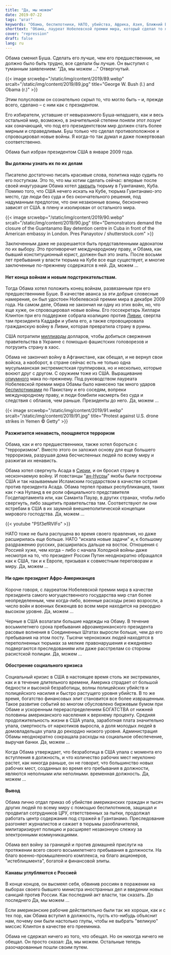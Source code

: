 ```yaml
---
title: "Да, мы можем"
date: 2019-07-22
tags: "штат"
keywords: "Обама, беспилотники, НАТО, убийства, Африка, Азия, Ближний Восток, Буш-младший, США, расизм, Гуантанамо, Куба, международное право, Украина, Ливия, Каддафи, Клинтон"
shorttext: "Обама, лауреат Нобелевской премии мира, который сделал то же самое для цены и погрузил мир дальше в хаос Западного фашизма."
cover: "repression"
draft: false
lang: ru
---
```


Обама сменил Буша. Сделать его лучше, чем его предшественник, не должно было быть трудно, все сделали бы лучше. Он выступил с туманным заявлением: "Да, мы можем ..." Отвергнутый.

{{< image srcwebp="/static/img/content/2019/89.webp" srcalt="/static/img/content/2019/89.jpg" title="George W. Bush (l.) and Obama (r.)" >}}

Этим полусловом он сознательно скрыл то, что могло быть – и, прежде всего, сделано – с ним как с президентом.

Его избиратели, уставшие от невыразимого Буша-младшего, как и весь остальной мир, возможно, в значительной степени поняли этот лозунг как означающий, что под его президентством мир должен стать более мирным и справедливым. Буш только что сделал противоположное и спровоцировал новые войны. Я когда-то так думал и даже пожертвовал соответственно. 

Обама был избран президентом США в январе 2009 года.

#### Вы должны узнать их по их делам

Писателю достаточно писать красивые слова, политика надо судить по его поступкам. Это то, что мы хотим сделать сейчас: впервые после своей инаугурации Обама хотел [закрыть](https://www.independent.co.uk/news/world/americas/guantanamo-bay-closing-why-has-obama-failed-a7194241.html "Guantanamo Bay: Why has Obama failed on his promise to close controversial detention camp?") тюрьму в Гуантанамо, Куба. Помимо того, что США нечего искать на Кубе, тюрьма Гуантанамо-это место, где люди без суда и без окончательного решения, под надуманным предлогом, что они незаконные воины, бесконечно зависят от США. в плену и изолирован от остального мира.

{{< image srcwebp="/static/img/content/2019/90.webp" srcalt="/static/img/content/2019/90.jpg" title="Demonstrators demand the closure of the Guantanamo Bay detention centre in Cuba in front of the American embassy in London. Pres Panayotov / shutterstock.com" >}}

Заключенным даже не разрешается быть представленными адвокатом по их выбору. Это противоречит международному праву, и Обама, как бывший конституционный юрист, должен был это знать. После восьми лет пребывания у власти тюрьма на Кубе все еще существует, и многие заключенные по-прежнему содержатся в ней. Да, можем ...

#### Нет конца войнам и новым подстрекательствам.

Тогда Обама хотел положить конец войнам, развязанным при его предшественнике Буше. В качестве аванса за эти добрые словесные намерения, он был удостоен Нобелевской премии мира в декабре 2009 года. На самом деле, Обама не закончил ни одну из этих войн, но, что еще хуже, он спровоцировал новые войны. Его госсекретарь Хиллари Клинтон при его поддержке собрала коалицию против [Ливии](https://www.foreignpolicyjournal.com/2016/10/24/hillarys-war-crime/ "Hillary’s War Crime"), свергла там президента Каддафи и убила его, а также спровоцировала гражданскую войну в Ливии, которая превратила страну в руины.

США потратили [миллиарды](https://www.telegraph.co.uk/news/worldnews/europe/ukraine/10796835/Ukraine-billions-sought-by-US-and-UK.html "Ukraine billions sought by US and UK") долларов, чтобы добиться свержения правительства в Украине с помощью фашистских головорезов и погрузить страну в хаос.

Обама не закончил войну в Афганистане, как обещал, и не вернул свои войска, а наоборот, в стране сейчас есть не только одна мусульманская экстремистская группировка, но и несколько, которые воюют друг с другом. С оружием тоже из США. Выращивание [опиумного](https://www.voanews.com/east-asia-pacific/afghan-opium-production-reaches-record-high "Afghan Opium Production Reaches Record High") мака по-прежнему. Под руководством лауреата Нобелевской премии мира Обамы было нанесено так много ударов [беспилотниками](https://www.thebureauinvestigates.com/stories/2017-01-17/obamas-covert-drone-war-in-numbers-ten-times-more-strikes-than-bush "Obama’s covert drone war in numbers: ten times more strikes than Bush")  по Пакистану и его соседям, вопреки международному праву, и люди бомбили насмерть без суда и следствия с облаков, чем раньше. Президенты до него. Да, можем ...

{{< image srcwebp="/static/img/content/2019/91.webp" srcalt="/static/img/content/2019/91.jpg" title="Protest against U.S. drone strikes in Yemen © Getty" >}}

#### Разжигается ненависть, поощряется терроризм

Обама, как и его предшественники, также хотел бороться с "терроризмом". Вместо этого он заложил основу для еще большего терроризма, разрушая дома бесчисленных людей по всему миру и разжигая их ненависть.

Обама хотел свергнуть Асада в [Сирии](https://www.usip.org/publications/2019/07/syria-timeline-uprising-against-assad "Syria Timeline: Since the Uprising Against Assad"), и он бросил страну в нескончаемую войну. И повстанцы "[ан-Нусры](https://www.reuters.com/article/us-mideast-crisis-usa-equipment/u-s-trained-syrian-rebels-gave-equipment-to-nusra-u-s-military-idUSKCN0RP2HO20150926 "U.S.-trained Syrian rebels gave equipment to Nusra: U.S. military")" якобы были построены США и так называемым Исламским государством в качестве острия против президента Асада. Обама терпел правых республиканцев, таких как г-жа Нуланд в ее роли официального представителя Госдепартамента или, как Саманта Пауэр, в других странах, чтобы либо свергнуть, либо защитить правительства там. Соответствуют ли они ястребам в США в их заумной внешнеполитической концепции мирового господства. Да, можем ...

{{< youtube "PSf3efRVIFo" >}}

НАТО тоже не была распущена во время своего правления, но даже расширилась еще больше. НАТО "искала новые задачи" и, к большому раздражению русских, расширилась дальше на восток. Отношения с Россией хуже, чем когда – либо с начала Холодной войны-даже несмотря на то, что президент России Путин неоднократно обращался как к США, так и к Европе, призывая к совместным переговорам и миру. Да, можем ...

#### Ни один президент Афро-Американцев

Короче говоря, с лауреатом Нобелевской премии мира в качестве президента самого могущественного государства мир стал более неопределенным, чем когда-либо, военные расходы резко возросли, а число войн и военных беженцев во всем мире находится на рекордно высоком уровне. Да, можем ...

Черные в США возлагали большие надежды на Обаму. В течение восьмилетнего срока пребывания афроамериканского президента расовые волнения в Соединенных Штатах выросли больше, чем до его пребывания на этом посту. Тысячи чернокожих людей находятся в переполненных тюрьмах за мелкие правонарушения и ежедневно подвергаются преследованиям или даже расстрелам со стороны расистской полиции. Да, можем ...

#### Обострение социального кризиса

Социальный кризис в США в настоящее время столь же экстремален, как и в течение длительного времени, Америка страдает от большой бедности и высокой безработицы, волны полицейских убийств и полицейского насилия и быстро растущего уровня убийств. В то же время, богатство финансовых элит становится все более извращенным. Такое развитие событий во многом обусловлено биржевым бумом при Обаме и ускоренным перераспределением БОГАТСТВА от нижней половины американского населения к верхнему проценту. Средняя продолжительность жизни в США упала, заработная плата значительно упала, смертность от наркотиков выросла, а доля молодых людей в домовладельцах упала до рекордно низкого уровня. Администрация Обамы неоднократно сокращала расходы на социальное обеспечение, выручая банки. Да, можем ...

Когда Обама утверждает, что безработица в США упала с момента его вступления в должность, и что количество рабочих мест неуклонно растет, как никогда раньше, он не говорит, что большинство новых рабочих мест, созданных во время его пребывания в должности, являются неполными или неполными. временная должность. Да, можем ...

#### Вывод

Обама лично отдал приказ об убийстве американских граждан и тысяч других людей по всему миру с помощью беспилотников, защищал и продвигал сотрудников ЦРУ, ответственных за пытки, продолжал работать центр содержания под стражей в Гуантанамо. Преследование разгоняет журналистов и сажает в тюрьмы разоблачителей, милитаризирует полицию и расширяет незаконную слежку за электронными коммуникациями.

Обама вел войну за границей и против домашней прислуги на протяжении всего своего восьмилетнего пребывания в должности. На благо военно-промышленного комплекса, на благо акционеров, "истеблишмента", богатой и финансовой элиты.

#### Канавы углубляются с Россией

В конце концов, он высмеял себя, обвинив россиян в поражении на выборах своего бывшего министра иностранных дел и введении новых санкций против России. Как последний акт власти, так сказать. До последнего Да, мы можем ...

Если американские рабочие действительно были так же хороши, как и с тех пор, как Обама вступил в должность, пусть кто-нибудь объяснит нам, почему они были настолько глупы, чтобы не выбрать "великую" миссис Клинтон в качестве его преемника.

Обама не сдержал ничего из того, что обещал. Но он никогда ничего не обещал. Он просто сказал: Да, мы можем. Остальные теперь разочарованные пошли своим путем.
